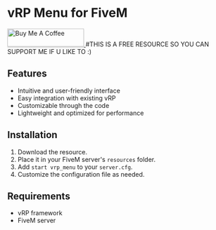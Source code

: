 # vRP Menu for FiveM
<a href="https://www.buymeacoffee.com/tdkcode" target="_blank">
  <img src="https://www.buymeacoffee.com/assets/img/custom_images/orange_img.png" alt="Buy Me A Coffee" style="height: 41px !important; width: 174px !important; box-shadow: 0px 3px 2px 0px rgba(190, 190, 190, 0.5) !important; -webkit-box-shadow: 0px 3px 2px 0px rgba(190, 190, 190, 0.5) !important;">
</a> 
#THIS IS A FREE RESOURCE SO YOU CAN SUPPORT ME IF U LIKE TO :)


## Features
- Intuitive and user-friendly interface
- Easy integration with existing vRP
- Customizable through the code
- Lightweight and optimized for performance

## Installation
1. Download the resource.
2. Place it in your FiveM server's `resources` folder.
3. Add `start vrp_menu` to your `server.cfg`.
4. Customize the configuration file as needed.

## Requirements
- vRP framework
- FiveM server
